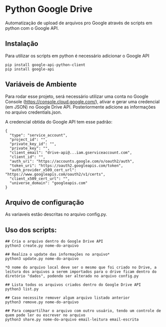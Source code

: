 
# Python Google Drive

Automatização de upload de arquivos pro Google através de scripts em python com o Google API.

## Instalação

Para utilizar os scripts em python é necessário adicionar o Google API
```
pip install google-api-python-client
pip install google-api
```
    
## Variáveis de Ambiente

Para rodar esse projeto, será necessário utilizar uma conta no Google Console (https://console.cloud.google.com/), ativar e gerar uma credencial (em JSON) no Google Drive API. Posteriormente adicione as informações no arquivo credentials.json.

A credencial obtida do Google API tem esse padrão:

```
{
  "type": "service_account",
  "project_id": "",
  "private_key_id": "",
  "private_key": "",
  "client_email": "drive-api@...iam.gserviceaccount.com",
  "client_id": "",
  "auth_uri": "https://accounts.google.com/o/oauth2/auth",
  "token_uri": "https://oauth2.googleapis.com/token",
  "auth_provider_x509_cert_url": "https://www.googleapis.com/oauth2/v1/certs",
  "client_x509_cert_url": "",
  "universe_domain": "googleapis.com"
}
```

## Arquivo de configuração

As variaveis estão descritas no arquivo config.py.
## Uso dos scripts:

```
## Cria o arquivo dentro do Google Drive API
python3 create.py nome-do-arquivo

## Realiza o update das informações no arquivo*
python3 update.py nome-do-arquivo

*O nome do arquivo local deve ser o mesmo que foi criado no Drive, a leitura dos arquivos a serem importados para o drive ficam dentro do diretório "dados", podendo ser alterado no arquivo config.py

## Lista todos os arquivos criados dentro do Google Drive API
python3 list.py

## Caso necessite remover algum arquivo listado anterior
python3 remove.py nome-do-arquivo

## Para compartilhar o arquivo com outro usuário, tendo um controle de quem pode ler ou escrever no arquivo
python3 share.py nome-do-arquivo email-leitura email-escrita
```

